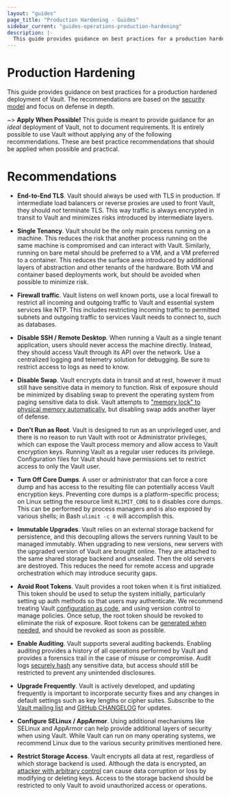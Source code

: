 ```yaml
---
layout: "guides"
page_title: "Production Hardening - Guides"
sidebar_current: "guides-operations-production-hardening"
description: |-
  This guide provides guidance on best practices for a production hardened deployment of HashiCorp Vault.
---
```


# Production Hardening

This guide provides guidance on best practices for a production hardened
deployment of Vault.  The recommendations are based on the [security
model](/docs/internals/security.html) and focus on defense in depth.

~> **Apply When Possible!** This guide is meant to provide guidance for an
_ideal_ deployment of Vault, not to document requirements.  It is entirely
possible to use Vault without applying any of the following recommendations.
These are best practice recommendations that should be applied when possible
and practical.

# Recommendations

* **End-to-End TLS**. Vault should always be used with TLS in production. If
  intermediate load balancers or reverse proxies are used to front Vault, they
  should _not_ terminate TLS. This way traffic is always encrypted in transit
  to Vault and minimizes risks introduced by intermediate layers.

* **Single Tenancy**. Vault should be the only main process running on a
  machine. This reduces the risk that another process running on the same
  machine is compromised and can interact with Vault. Similarly, running on
  bare metal should be preferred to a VM, and a VM preferred to a container.
  This reduces the surface area introduced by additional layers of abstraction
  and other tenants of the hardware. Both VM and container based deployments
  work, but should be avoided when possible to minimize risk.

* **Firewall traffic**. Vault listens on well known ports, use a local firewall
  to restrict all incoming and outgoing traffic to Vault and essential system
  services like NTP. This includes restricting incoming traffic to permitted
  subnets and outgoing traffic to services Vault needs to connect to, such as
  databases.

* **Disable SSH / Remote Desktop**. When running a Vault as a single tenant
  application, users should never access the machine directly. Instead, they
  should access Vault through its API over the network. Use a centralized
  logging and telemetry solution for debugging. Be sure to restrict access to
  logs as need to know.

* **Disable Swap**. Vault encrypts data in transit and at rest, however it must
  still have sensitive data in memory to function. Risk of exposure should be
  minimized by disabling swap to prevent the operating system from paging
  sensitive data to disk. Vault attempts to ["memory lock" to physical memory
  automatically](/docs/configuration/index.html#disable_mlock), but disabling
  swap adds another layer of defense.

* **Don't Run as Root**. Vault is designed to run as an unprivileged user, and
  there is no reason to run Vault with root or Administrator privileges, which
  can expose the Vault process memory and allow access to Vault encryption
  keys. Running Vault as a regular user reduces its privilege. Configuration
  files for Vault should have permissions set to restrict access to only the
  Vault user.

* **Turn Off Core Dumps**. A user or administrator that can force a core dump
  and has access to the resulting file can potentially access Vault encryption
  keys. Preventing core dumps is a platform-specific process; on Linux setting
  the resource limit `RLIMIT_CORE` to `0` disables core dumps. This can be
  performed by process managers and is also exposed by various shells; in Bash
  `ulimit -c 0` will accomplish this.

* **Immutable Upgrades**. Vault relies on an external storage backend for
  persistence, and this decoupling allows the servers running Vault to be
  managed immutably. When upgrading to new versions, new servers with the
  upgraded version of Vault are brought online. They are attached to the same
  shared storage backend and unsealed. Then the old servers are destroyed. This
  reduces the need for remote access and upgrade orchestration which may
  introduce security gaps.

* **Avoid Root Tokens**. Vault provides a root token when it is first
  initialized. This token should be used to setup the system initially,
  particularly setting up auth methods so that users may
  authenticate. We recommend treating Vault [configuration as
  code](https://www.hashicorp.com/blog/codifying-vault-policies-and-configuration/),
  and using version control to manage policies. Once setup, the root token
  should be revoked to eliminate the risk of exposure. Root tokens can be
  [generated when needed](/guides/generate-root.html), and should be
  revoked as soon as possible.

* **Enable Auditing**. Vault supports several auditing backends. Enabling
  auditing provides a history of all operations performed by Vault and provides
  a forensics trail in the case of misuse or compromise. Audit logs [securely
  hash](/docs/audit/index.html) any sensitive data, but access should still be
  restricted to prevent any unintended disclosures.

* **Upgrade Frequently**. Vault is actively developed, and updating frequently
  is important to incorporate security fixes and any changes in default
  settings such as key lengths or cipher suites. Subscribe to the [Vault
  mailing list](https://groups.google.com/forum/#!forum/vault-tool) and [GitHub
  CHANGELOG](https://github.com/hashicorp/vault/blob/master/CHANGELOG.md) for
  updates.

* **Configure SELinux / AppArmor**. Using additional mechanisms like SELinux
  and AppArmor can help provide additional layers of security when using Vault.
  While Vault can run on many operating systems, we recommend Linux due to the
  various security primitives mentioned here.

* **Restrict Storage Access**. Vault encrypts all data at rest, regardless of
  which storage backend is used. Although the data is encrypted, an [attacker
  with arbitrary control](/docs/internals/security.html) can cause data
  corruption or loss by modifying or deleting keys. Access to the storage
  backend should be restricted to only Vault to avoid unauthorized access or
  operations.

